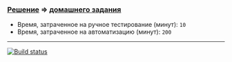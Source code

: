 ### [Решение](https://github.com/Cliffart44/Auto_hw_2.3.2.git) => [домашнего задания](https://github.com/netology-code/aqa-homeworks/tree/aqa4/patterns#%D0%B7%D0%B0%D0%B4%D0%B0%D1%87%D0%B0-2---%D1%82%D0%B5%D1%81%D1%82%D0%BE%D0%B2%D1%8B%D0%B9-%D1%80%D0%B5%D0%B6%D0%B8%D0%BC)
* Время, затраченное на ручное тестирование (минут): `10`
* Время, затраченное на автоматизацию (минут): `200`
---
[![Build status](https://ci.appveyor.com/api/projects/status/46141ef6f7m38ocp/branch/main?svg=true)](https://ci.appveyor.com/project/Cliffart44/auto-hw-2-3-2/branch/main)